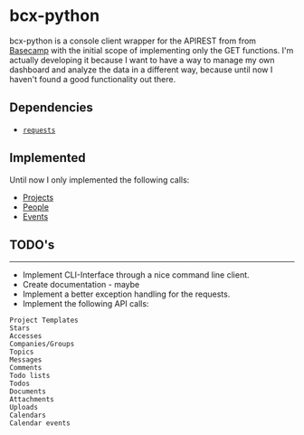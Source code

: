 # bcx-python

bcx-python is a console client wrapper for the APIREST from from [Basecamp](https://basecamp.com/) with the initial scope of implementing only the GET functions. I'm actually developing it because I want to have a way to manage my own dashboard and analyze the data in a different way, because until now I haven't found a good functionality out there.

## Dependencies

*  [``requests``](http://python-requests.org)

## Implemented

Until now I only implemented the following calls:

* [Projects](https://github.com/basecamp/bcx-api/blob/master/sections/projects.md)
* [People](https://github.com/basecamp/bcx-api/blob/master/sections/people.md)
* [Events](https://github.com/basecamp/bcx-api/blob/master/sections/events.md)

## TODO's
-----

* Implement CLI-Interface through a nice command line client.
* Create documentation - maybe
* Implement a better exception handling for the requests.
* Implement the following API calls:
```
Project Templates
Stars
Accesses
Companies/Groups
Topics
Messages
Comments
Todo lists
Todos
Documents
Attachments
Uploads
Calendars
Calendar events
```
